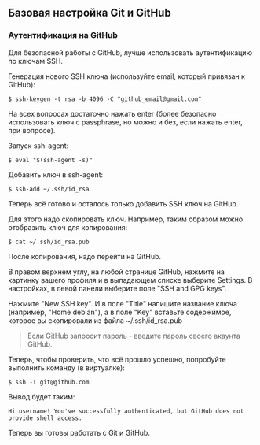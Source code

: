 ## Базовая настройка Git и GitHub

### Аутентификация на GitHub

Для безопасной работы с GitHub, лучше использовать аутентификацию по ключам SSH.

Генерация нового SSH ключа (используйте email, который привязан к GitHub):
```
$ ssh-keygen -t rsa -b 4096 -C "github_email@gmail.com"
```

На всех вопросах достаточно нажать enter (более безопасно использовать ключ с passphrase, но можно и без, если нажать enter, при вопросе).

Запуск ssh-agent:
```
$ eval "$(ssh-agent -s)"
```

Добавить ключ в ssh-agent:
```
$ ssh-add ~/.ssh/id_rsa
```

Теперь всё готово и осталось только добавить SSH ключ на GitHub.

Для этого надо скопировать ключ.
Например, таким образом можно отобразить ключ для копирования:
```
$ cat ~/.ssh/id_rsa.pub
```

После копирования, надо перейти на GitHub.

В правом верхнем углу, на любой странице GitHub, нажмите на картинку вашего профиля и в выпадающем списке выберите Settings.
В настройках, в левой панели выберите поле "SSH and GPG keys".

Нажмите "New SSH key".
И в поле "Title" напишите название ключа (например, "Home debian"), а в поле "Key" вставьте содержимое, которое вы скопировали из файла ~/.ssh/id_rsa.pub

> Если GitHub запросит пароль - введите пароль своего акаунта GitHub.


Теперь, чтобы проверить, что всё прошло успешно, попробуйте выполнить команду (в виртуалке):
```
$ ssh -T git@github.com
```

Вывод будет таким:
```
Hi username! You've successfully authenticated, but GitHub does not provide shell access.
```

Теперь вы готовы работать с Git и GitHub.

